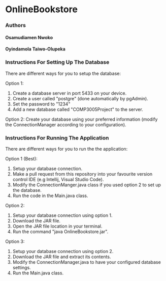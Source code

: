 # OnlineBookstore

### Authors
#### Osamudiamen Nwoko 
#### Oyindamola Taiwo-Olupeka 

### Instructions For Setting Up The Database
There are different ways for you to setup the database:

Option 1:
1. Create a database server in port 5433 on your device.
2. Create a user called "postgre" (done automatically by pgAdmin).
3. Set the password to "1234"
4. Add a new database called "COMP3005Project" to the server.

Option 2:
Create your database using your preferred information (modify the ConnectionManager according to your configuration).

### Instructions For Running The Application
There are different ways for you to run the the application:

Option 1 (Best):
1. Setup your database connection.
2. Make a pull request from this repository into your favourite version control IDE (e.g Intellij, Visual Studio Code).
3. Modify the ConnectionManger.java class if you used option 2 to set up the database.
4. Run the code in the Main.java class.

Option 2:
1. Setup your database connection using option 1.
2. Download the JAR file.
3. Open the JAR file location in your terminal.
4. Run the command "java OnlineBookstore.jar".

Option 3:
1. Setup your database connection using option 2.
2. Download the JAR file and extract its contents.
3. Modify the ConnectionManager.java to have your configured database settings.
4. Run the Main.java class.
